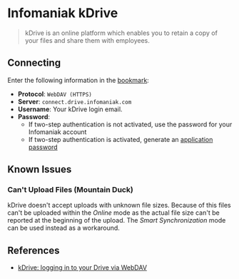Infomaniak kDrive
====

> kDrive is an online platform which enables you to retain a copy of your files and share them with employees.

## Connecting

Enter the following information in the [bookmark](../../cyberduck/bookmarks.md):

- **Protocol**: `WebDAV (HTTPS)`
- **Server**: `connect.drive.infomaniak.com`
- **Username**: Your kDrive login email.
- **Password**:
    - If two-step authentication is not activated, use the password for your Infomaniak account
    - If two-step authentication is activated, generate an [application password](https://manager.infomaniak.com/v3/profile/application-password)

## Known Issues

### Can't Upload Files (Mountain Duck)

kDrive doesn't accept uploads with unknown file sizes. Because of this files can't be uploaded within the *Online* mode as the actual file size can't be reported at the beginning of the upload. The *Smart Synchronization* mode can be used instead as a workaround.

## References

- [kDrive: logging in to your Drive via WebDAV](https://www.infomaniak.com/en/support/faq/2409/kdrive-logging-in-to-your-drive-via-webdav)
